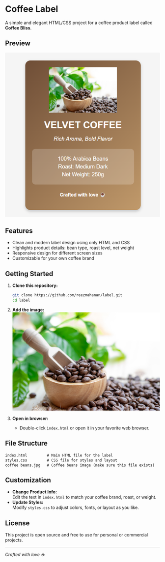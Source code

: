 # Coffee Label

A simple and elegant HTML/CSS project for a coffee product label called **Coffee Bliss**.

## Preview

![Coffee Label Preview](https://github.com/reezmahanan/label/blob/main/Screenshot%202025-02-02%20133858.png)  

## Features

- Clean and modern label design using only HTML and CSS
- Highlights product details: bean type, roast level, net weight
- Responsive design for different screen sizes
- Customizable for your own coffee brand

## Getting Started

1. **Clone this repository:**
   ```bash
   git clone https://github.com/reezmahanan/label.git
   cd label
   ```

2. **Add the image:**
 ![Coffee Beans](https://github.com/reezmahanan/label/blob/main/coffee%20beans.jpg)

3. **Open in browser:**
   - Double-click `index.html` or open it in your favorite web browser.

## File Structure

```
index.html         # Main HTML file for the label
styles.css         # CSS file for styles and layout
coffee beans.jpg   # Coffee beans image (make sure this file exists)
```

## Customization

- **Change Product Info:**  
  Edit the text in `index.html` to match your coffee brand, roast, or weight.
- **Update Styles:**  
  Modify `styles.css` to adjust colors, fonts, or layout as you like.

## License

This project is open source and free to use for personal or commercial projects.

---

*Crafted with love ☕*
